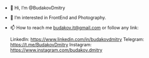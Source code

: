 - 👋 Hi, I’m @BudakovDmitry
- 👀 I’m interested in FrontEnd and Photography.

- 📫 How to reach me budakov.it@gmail.com or follow any link: 

   LinkedIn: https://www.linkedin.com/in/budakovdmitry
   Telegram: https://t.me/BudakovDmitry
   Instagram: https://www.instagram.com/budakov.dmitry
   
